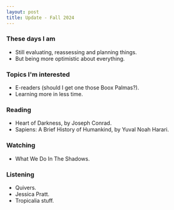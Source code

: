 ```yaml
---
layout: post
title: Update - Fall 2024
---
```


### These days I am

- Still evaluating, reassessing and planning things.
- But being more optimistic about everything.

### Topics I'm interested

- E-readers (should I get one those Boox Palmas?).
- Learning more in less time. 

### Reading

- Heart of Darkness, by Joseph Conrad.
- Sapiens: A Brief History of Humankind, by Yuval Noah Harari.

### Watching

- What We Do In The Shadows.

### Listening

- Quivers.
- Jessica Pratt.
- Tropicalia stuff.
